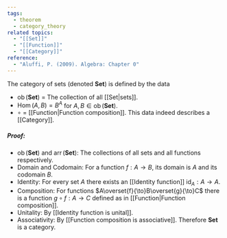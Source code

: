 ```yaml
---
tags:
  - theorem
  - category_theory
related topics:
  - "[[Set]]"
  - "[[Function]]"
  - "[[Category]]"
reference:
  - "Aluffi, P. (2009). Algebra: Chapter 0"
---
```

The category of sets (denoted $\mathbf{Set}$) is defined by the data
- $\operatorname{ob}(\mathbf{Set})$ = The collection of all [[Set|sets]].
- $\operatorname{Hom}(A,B)=B^A$ for $A,B\in\operatorname{ob}(\mathbf{Set})$.
- $\circ$ = [[Function|Function composition]].
This data indeed describes a [[Category]].
##### Proof:
- $\operatorname{ob}(\mathbf{Set})$ and $\operatorname{arr}(\mathbf{Set})$:
	The collections of all sets and all functions respectively.
- Domain and Codomain:
	For a function $f: A\to B$, its domain is $A$ and its codomain $B$.
- Identity:
	For every set $A$ there exists an [[Identity function]] $\operatorname{id}_A: A\to A$.
- Composition:
	For functions $A\overset{f}{\to}B\overset{g}{\to}C$ there is a function $g\circ f: A\to C$ defined as in [[Function|Function composition]].
- Unitality:
	By [[Identity function is unital]].
- Associativity:
	By [[Function composition is associative]].
Therefore $\mathbf{Set}$ is a category.